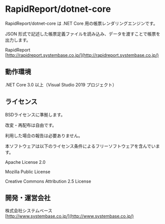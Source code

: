 RapidReport/dotnet-core
==================
RapidReport/dotnet-core は .NET Core 用の帳票レンダリングエンジンです。

JSON 形式で記述した帳票定義ファイルを読み込み、データを渡すことで帳票を出力します。

RapidReport  
[http://rapidreport.systembase.co.jp/](http://rapidreport.systembase.co.jp/)

動作環境
-------
.NET Core 3.0 以上（Visual Studio 2019 プロジェクト）

ライセンス
-------
BSDライセンスに準拠します。

改変・再配布は自由です。

利用した場合の報告は必要ありません。

本ソフトウェアは以下のライセンス条件によるフリーソフトウェアを含んでいます。

Apache License 2.0

Mozilla Public License

Creative Commons Attribution 2.5 License

開発・運営会社
-------
株式会社システムベース  
[http://www.systembase.co.jp/](http://www.systembase.co.jp/)